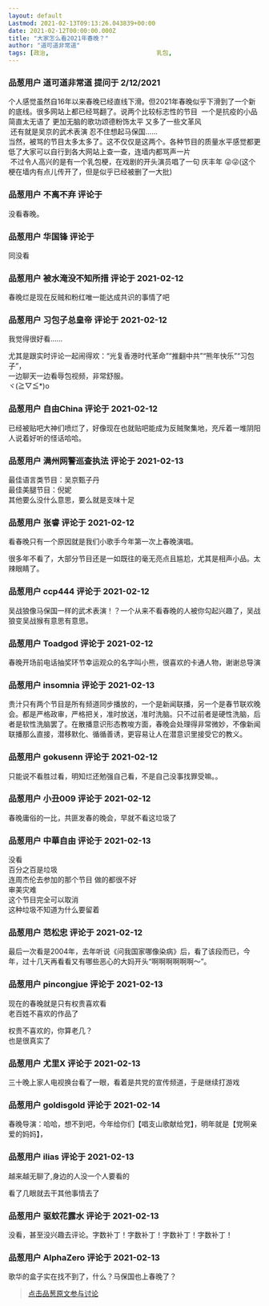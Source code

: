 ```yaml
---
layout: default
Lastmod: 2021-02-13T09:13:26.043839+00:00
date: 2021-02-12T00:00:00.000Z
title: "大家怎么看2021年春晚？"
author: "道可道非常道"
tags: [政治,								乳包,								政审,								春晚]
---
```



### 品葱用户 **道可道非常道** 提问于 2/12/2021
    
个人感觉虽然自16年以来春晚已经直线下滑。但2021年春晚似乎下滑到了一个新的底线。很多网站上都已经骂翻了。说两个比较标志性的节目  一个是抗疫的小品简直太无语了 更加无脑的歌功颂德粉饰太平 又多了一些文革风  
 还有就是吴京的武术表演 忍不住想起马保国……  
当然，被骂的节目太多太多了。这不仅仅是这两个。各种节目的质量水平感觉都更低了大家可以自行到各大网站上查一查，连墙内都骂声一片  
 不过令人高兴的是有一个乳包梗，在戏剧的开头演员唱了一句 庆丰年 😜😜(这个梗在墙内有点儿传开了，但是似乎已经被删了一大批)
    
                

### 品葱用户 **不离不弃** 评论于 
        
没看春晚。
        
                

### 品葱用户 **华国锋** 评论于 
        
同没看
        
                

### 品葱用户 **被水淹没不知所措** 评论于 2021-02-12
        
春晚烂是现在反贼和粉红唯一能达成共识的事情了吧
        
                

### 品葱用户 **习包子总皇帝** 评论于 2021-02-12
        
我觉得很好看……  
  
  
  
  
  
  
  
尤其是跟实时评论一起闹得欢：“光复香港时代革命”“推翻中共”“熊年快乐”“习包子”，  
一边聊天一边看辱包视频，非常舒服。  
ヾ(≧▽≦\*)o
        
                

### 品葱用户 **自由China** 评论于 2021-02-12
        
已经被贴吧大神们喷烂了，好像现在也就贴吧能成为反贼聚集地，充斥着一堆阴阳人说着好听的怪话哈哈。
        
                

### 品葱用户 **满州网警巡查执法** 评论于 2021-02-13
        
最佳语言类节目：吴京甄子丹  
最佳美腿节目：倪妮  
其他要么没什么意思，要么就是支味十足
        
                

### 品葱用户 **张睿** 评论于 2021-02-12
        
看春晚只有一个原因就是我们小歌手今年第一次上春晚演唱。  
  
很多年不看了，大部分节目还是一如既往的毫无亮点且尴尬，尤其是相声小品。太辣眼睛了。
        
                

### 品葱用户 **ccp444** 评论于 2021-02-12
        
吴战狼像马保国一样的武术表演！？一个从来不看春晚的人被你勾起兴趣了，吴战狼变吴战猴有意思有意思。
        
                

### 品葱用户 **Toadgod** 评论于 2021-02-12
        
春晚开场前电话抽奖环节幸运观众的名字叫小熊，很喜欢的卡通人物，谢谢总导演
        
                

### 品葱用户 **insomnia** 评论于 2021-02-13
        
贵汁只有两个节目是所有频道同步播放的，一个是新闻联播，另一个是春节联欢晚会。都是严格政审，严格把关，准时放送，准时洗脑。只不过前者是硬性洗脑，后者是软性洗脑罢了。在散播意识形态教唆方面，春晚会处理得非常微妙，不像新闻联播那么直接，潜移默化、循循善诱，更容易让人在潜意识里接受它的教义。
        
                

### 品葱用户 **gokusenn** 评论于 2021-02-12
        
只能说不看胜过看，明知烂还勉强自己看，不是自己没事找罪受嘛。。
        
                

### 品葱用户 **小丑009** 评论于 2021-02-12
        
春晚庸俗的一比，共匪发春的晚会，早就不看这垃圾了
        
                

### 品葱用户 **中華自由** 评论于 2021-02-13
        
没看  
百分之百是垃圾  
连周杰伦去参加的那个节目 做的都很不好   
审美灾难  
这个节目完全可以取消   
这种垃圾不知道为什么要留着
        
                

### 品葱用户 **范松忠** 评论于 2021-02-12
        
最后一次看是2004年，去年听说《问我国家哪像染病》后，看了该段而已，今年，过十几天再看看又有哪些恶心的大妈开头“啊啊啊啊啊啊～”。
        
                

### 品葱用户 **pincongjue** 评论于 2021-02-13
        
现在的春晚就是只有权贵喜欢看  
老百姓不喜欢的作品了  
  
权贵不喜欢的，你算老几？  
也是很真实了
        
                

### 品葱用户 **尤里X** 评论于 2021-02-13
        
三十晚上家人电视换台看了一眼，看着是共党的宣传频道，于是继续打游戏
        
                

### 品葱用户 **goldisgold** 评论于 2021-02-14
        
春晚导演：哈哈，想不到吧，今年给你们【唱支山歌献给党】，明年就是【党啊亲爱的妈妈】，
        
                

### 品葱用户 **ilias** 评论于 2021-02-13
        
越来越无聊了,身边的人没一个人要看的  
  
看了几眼就去干其他事情去了
        
                

### 品葱用户 **驱蚊花露水** 评论于 2021-02-13
        
没看，甚至没兴趣去评论。字数补丁！字数补丁！字数补丁！字数补丁！
        
                

### 品葱用户 **AlphaZero** 评论于 2021-02-13
        
歌华的盒子实在找不到了，什么？马保国也上春晚了？
        
                





> [点击品葱原文参与讨论](https://pincong.rocks/question/36326)

